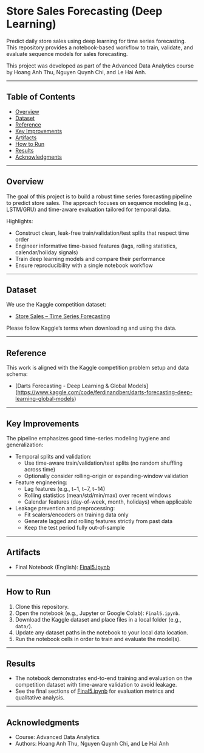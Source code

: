 # Store Sales Forecasting (Deep Learning)

Predict daily store sales using deep learning for time series forecasting. This repository provides a notebook-based workflow to train, validate, and evaluate sequence models for sales forecasting.

This project was developed as part of the Advanced Data Analytics course by Hoang Anh Thu, Nguyen Quynh Chi, and Le Hai Anh.

---

## Table of Contents
- [Overview](#overview)
- [Dataset](#dataset)
- [Reference](#reference)
- [Key Improvements](#key-improvements)
- [Artifacts](#artifacts)
- [How to Run](#how-to-run)
- [Results](#results)
- [Acknowledgments](#acknowledgments)

---

## Overview
The goal of this project is to build a robust time series forecasting pipeline to predict store sales. The approach focuses on sequence modeling (e.g., LSTM/GRU) and time-aware evaluation tailored for temporal data.

Highlights:
- Construct clean, leak-free train/validation/test splits that respect time order
- Engineer informative time-based features (lags, rolling statistics, calendar/holiday signals)
- Train deep learning models and compare their performance
- Ensure reproducibility with a single notebook workflow

---

## Dataset
We use the Kaggle competition dataset:
- [Store Sales – Time Series Forecasting](https://www.kaggle.com/competitions/store-sales-time-series-forecasting)

Please follow Kaggle’s terms when downloading and using the data.

---

## Reference
This work is aligned with the Kaggle competition problem setup and data schema:
- [Darts Forecasting - Deep Learning & Global Models] (https://www.kaggle.com/code/ferdinandberr/darts-forecasting-deep-learning-global-models)

---

## Key Improvements
The pipeline emphasizes good time-series modeling hygiene and generalization:

- Temporal splits and validation:
  - Use time-aware train/validation/test splits (no random shuffling across time)
  - Optionally consider rolling-origin or expanding-window validation
- Feature engineering:
  - Lag features (e.g., t−1, t−7, t−14)
  - Rolling statistics (mean/std/min/max) over recent windows
  - Calendar features (day-of-week, month, holidays) when applicable
- Leakage prevention and preprocessing:
  - Fit scalers/encoders on training data only
  - Generate lagged and rolling features strictly from past data
  - Keep the test period fully out-of-sample

---

## Artifacts
- Final Notebook (English): [Final5.ipynb](https://github.com/AnhThuHoang0518/Deep-Learning-model-for-Sale-Forecasting/blob/main/Final5.ipynb)

---

## How to Run
1. Clone this repository.
2. Open the notebook (e.g., Jupyter or Google Colab): `Final5.ipynb`.
3. Download the Kaggle dataset and place files in a local folder (e.g., `data/`).
4. Update any dataset paths in the notebook to your local data location.
5. Run the notebook cells in order to train and evaluate the model(s).

---

## Results
- The notebook demonstrates end-to-end training and evaluation on the competition dataset with time-aware validation to avoid leakage.
- See the final sections of [Final5.ipynb](https://github.com/AnhThuHoang0518/Deep-Learning-model-for-Sale-Forecasting/blob/main/Final5.ipynb) for evaluation metrics and qualitative analysis.

---

## Acknowledgments
- Course: Advanced Data Analytics
- Authors: Hoang Anh Thu, Nguyen Quynh Chi, and Le Hai Anh
